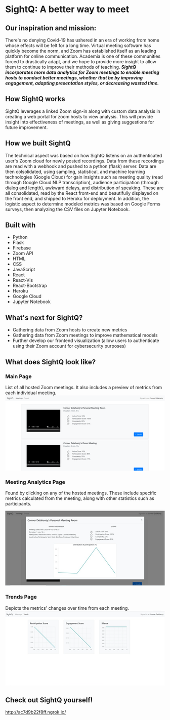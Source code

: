 # SightQ: A better way to meet

## Our inspiration and mission: 
There's no denying Covid-19 has ushered in an era of working from home whose effects will be felt for a long time. Virtual meeting software has quickly become the norm, and Zoom has established itself as an leading platform for online communication. Academia is one of these communities forced to drastically adapt, and we hope to provide more insight to allow them to continue to improve their methods of teaching. **_SightQ incorporates more data analytics for Zoom meetings to enable meeting hosts to conduct better meetings, whether that be by improving engagement, adapting presentation styles, or decreasing wasted time._**

## How SightQ works
SightQ leverages a linked Zoom sign-in along with custom data analysis in creating a web portal for zoom hosts to view analysis. This will provide insight into effectiveness of meetings, as well as giving suggestions for future improvement.

## How we built SightQ
The technical aspect was based on how SightQ listens on an authenticated user's Zoom cloud for newly posted recordings. Data from these recordings are read with a webhook and pushed to a python (flask) server. Data are then colsolidated, using sampling, statistical, and machine learning technologies (Google Cloud) for gain insights such as meeting quality (read through Google Cloud NLP transcription), audience participation (through dialog and length), awkward delays, and distribution of speaking. These are all consolidated, read by the React front-end and beautifully displayed on the front end, and shipped to Heroku for deployment. In addition, the logistic aspect to determine modeled metrics was based on Google Forms surveys, then analyzing the CSV files on Jupyter Notebook. 

## Built with
- Python
- Flask
- Firebase
- Zoom API
- HTML
- CSS
- JavaScript
- React
- React-Vis
- React-Bootstrap
- Heroku
- Google Cloud
- Jupyter Notebook

## What's next for SightQ?
- Gathering data from Zoom hosts to create new metrics
- Gathering data from Zoom meetings to improve mathematical models
- Further develop our frontend visualization (allow users to authenticate using their Zoom account for cybersecurity purposes)

## What does SightQ look like?
### Main Page
List of all hosted Zoom meetings. It also includes a preview of metrics from each individual meeting. <br>
![Main Page- List of all Zoom meetings hosted](/SightQ_MainPage.png)

### Meeting Analytics Page
Found by clicking on any of the hosted meetings. These include specific metrics calculated from the meeting, along with other statistics such as participants. <br>

![Meeting Analysis- Metrics calculated from the Zoom meeting](/SightQ_MeetingAnalysis.png)

### Trends Page
Depicts the metrics' changes over time from each meeting. <br>
![Trends Page- depicts metrics' changes over time from various meetings](/SightQ_TrendsPage.png)

## Check out SightQ yourself!
http://ac7d9b22f8ff.ngrok.io/


